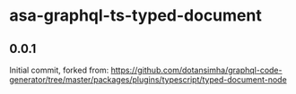# asa-graphql-ts-typed-document

## 0.0.1

Initial commit, forked from: https://github.com/dotansimha/graphql-code-generator/tree/master/packages/plugins/typescript/typed-document-node